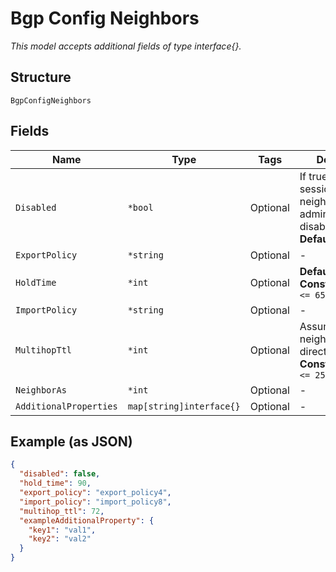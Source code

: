 
# Bgp Config Neighbors

*This model accepts additional fields of type interface{}.*

## Structure

`BgpConfigNeighbors`

## Fields

| Name | Type | Tags | Description |
|  --- | --- | --- | --- |
| `Disabled` | `*bool` | Optional | If true, the BGP session to this neighbor will be administratively disabled/shutdown<br>**Default**: `false` |
| `ExportPolicy` | `*string` | Optional | - |
| `HoldTime` | `*int` | Optional | **Default**: `90`<br>**Constraints**: `>= 0`, `<= 65535` |
| `ImportPolicy` | `*string` | Optional | - |
| `MultihopTtl` | `*int` | Optional | Assuming BGP neighbor is directly connected<br>**Constraints**: `>= 0`, `<= 255` |
| `NeighborAs` | `*int` | Optional | - |
| `AdditionalProperties` | `map[string]interface{}` | Optional | - |

## Example (as JSON)

```json
{
  "disabled": false,
  "hold_time": 90,
  "export_policy": "export_policy4",
  "import_policy": "import_policy8",
  "multihop_ttl": 72,
  "exampleAdditionalProperty": {
    "key1": "val1",
    "key2": "val2"
  }
}
```

